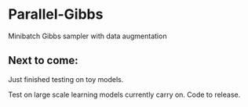 # Parallel-Gibbs

Minibatch Gibbs sampler with data augmentation

## Next to come:

Just finished testing on toy models.

Test on large scale learning models currently carry on. Code to release.
